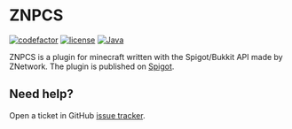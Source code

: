 # ZNPCS
[![codefactor](https://img.shields.io/codefactor/grade/github/ZNetworkW/znpc-servers)](https://www.codefactor.io/repository/github/ZNetworkW/znpc-servers)
[![license](https://img.shields.io/github/license/ZNetworkW/znpc-servers)](https://github.com/ZNetworkW/znpc-servers/blob/master/LICENSE)
[![Java](https://img.shields.io/badge/Java-8%2B-ff696c)](https://img.shields.io/badge/Java-8%2B-ff696c)

ZNPCS is a plugin for minecraft written with the Spigot/Bukkit API made by ZNetwork. The plugin is published on [Spigot](https://www.spigotmc.org/resources/znpcs-1-8-1-16-bungeecord-serversnpcs-open-source.80940/). 

## Need help?

Open a ticket in GitHub [issue tracker](https://github.com/ZNetworkW/znpc-servers/issues).
